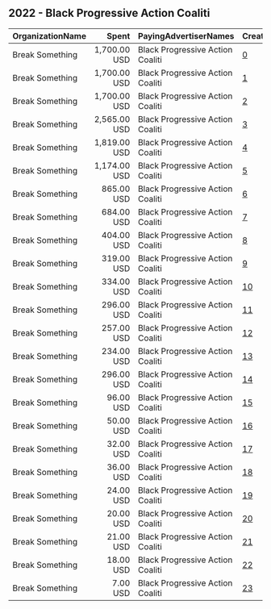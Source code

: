 ## 2022 - Black Progressive Action Coaliti 
|OrganizationName|Spent|PayingAdvertiserNames|CreativeUrls|Impressions|Genders|AgeBrackets|CountryCodes|BillingAddresses|CandidateBallotInformation|
|:---|---:|:---|:---|---:|:---|:---|:---|:---|:---|
|Break Something|1,700.00 USD|Black Progressive Action Coaliti|[0](https://www.snap.com/political-ads/asset/5a299e95e920342ebbfef416e69c39ce5c3830b400b227b0b79158f4939fb178?mediaType=mp4)|643,236||18+|united states|"1768 Columbia Road NW #3,Washington,20009,US"|Black Progressive Action Coalition|
|Break Something|1,700.00 USD|Black Progressive Action Coaliti|[1](https://www.snap.com/political-ads/asset/fa8553e8dca3828df345cc85a27a43730698bf2cf9ccfa2cf60e4c63df04bea4?mediaType=mp4)|601,488||18+|united states|"1768 Columbia Road NW #3,Washington,20009,US"|Black Progressive Action Coalition|
|Break Something|1,700.00 USD|Black Progressive Action Coaliti|[2](https://www.snap.com/political-ads/asset/e8d64e451b884201041ea944c732e23ef4be116a3d106a200fb128406e855d0a?mediaType=mp4)|131,172||18+|united states|"1768 Columbia Road NW #3,Washington,20009,US"|Black Progressive Action Coalition|
|Break Something|2,565.00 USD|Black Progressive Action Coaliti|[3](https://www.snap.com/political-ads/asset/843ae135bd9be8cff11c48fdaca4c3a53bc68b547a98c5a6e0409b838aca0d41?mediaType=mp4)|99,011||18+|united states|"1768 Columbia Road NW #3,Washington,20009,US"|C3 GOTV Election Day 2022|
|Break Something|1,819.00 USD|Black Progressive Action Coaliti|[4](https://www.snap.com/political-ads/asset/843ae135bd9be8cff11c48fdaca4c3a53bc68b547a98c5a6e0409b838aca0d41?mediaType=mp4)|70,717||18+|united states|"1768 Columbia Road NW #3,Washington,20009,US"|C3 GOTV Election Day 2022|
|Break Something|1,174.00 USD|Black Progressive Action Coaliti|[5](https://www.snap.com/political-ads/asset/99c63d9fedf97660cdc057d139a77dcb260fc5b85e71ad94197d94ab8b9e390b?mediaType=mp4)|37,026||18+|united states|"1768 Columbia Road NW #3,Washington,20009,US"|C3 GOTV Georgia Senate Runoff 2022|
|Break Something|865.00 USD|Black Progressive Action Coaliti|[6](https://www.snap.com/political-ads/asset/65731fc69dfb3dbf5aa2c9f4c70251512c3f55aeb8f88dcd9a9862adc015c3cf?mediaType=mp4)|28,107||18+|united states|"1768 Columbia Road NW #3,Washington,20009,US"|C3 GOTV Georgia Senate Runoff 2022|
|Break Something|684.00 USD|Black Progressive Action Coaliti|[7](https://www.snap.com/political-ads/asset/3881f591fb620070e955aaf2430ff72453486d35883f6c99efb9c470f60d3de7?mediaType=mp4)|21,533||18+|united states|"1768 Columbia Road NW #3,Washington,20009,US"|C3 GOTV Election Day 2022|
|Break Something|404.00 USD|Black Progressive Action Coaliti|[8](https://www.snap.com/political-ads/asset/843ae135bd9be8cff11c48fdaca4c3a53bc68b547a98c5a6e0409b838aca0d41?mediaType=mp4)|17,353||18+|united states|"1768 Columbia Road NW #3,Washington,20009,US"|C3 GOTV Election Day 2022|
|Break Something|319.00 USD|Black Progressive Action Coaliti|[9](https://www.snap.com/political-ads/asset/843ae135bd9be8cff11c48fdaca4c3a53bc68b547a98c5a6e0409b838aca0d41?mediaType=mp4)|15,623||18+|united states|"1768 Columbia Road NW #3,Washington,20009,US"|C3 GOTV Election Day 2022|
|Break Something|334.00 USD|Black Progressive Action Coaliti|[10](https://www.snap.com/political-ads/asset/843ae135bd9be8cff11c48fdaca4c3a53bc68b547a98c5a6e0409b838aca0d41?mediaType=mp4)|14,455||18+|united states|"1768 Columbia Road NW #3,Washington,20009,US"|C3 GOTV Election Day 2022|
|Break Something|296.00 USD|Black Progressive Action Coaliti|[11](https://www.snap.com/political-ads/asset/843ae135bd9be8cff11c48fdaca4c3a53bc68b547a98c5a6e0409b838aca0d41?mediaType=mp4)|14,027||18+|united states|"1768 Columbia Road NW #3,Washington,20009,US"|C3 GOTV Election Day 2022|
|Break Something|257.00 USD|Black Progressive Action Coaliti|[12](https://www.snap.com/political-ads/asset/843ae135bd9be8cff11c48fdaca4c3a53bc68b547a98c5a6e0409b838aca0d41?mediaType=mp4)|12,534||18+|united states|"1768 Columbia Road NW #3,Washington,20009,US"|C3 GOTV Election Day 2022|
|Break Something|234.00 USD|Black Progressive Action Coaliti|[13](https://www.snap.com/political-ads/asset/843ae135bd9be8cff11c48fdaca4c3a53bc68b547a98c5a6e0409b838aca0d41?mediaType=mp4)|11,296||18+|united states|"1768 Columbia Road NW #3,Washington,20009,US"|C3 GOTV Election Day 2022|
|Break Something|296.00 USD|Black Progressive Action Coaliti|[14](https://www.snap.com/political-ads/asset/91d72abc3f4b0b4423928acb705497cb4c75b8ba9d11ca6f5d128691bcaea34e?mediaType=mp4)|9,664||18+|united states|"1768 Columbia Road NW #3,Washington,20009,US"|C3 GOTV Election Day 2022|
|Break Something|96.00 USD|Black Progressive Action Coaliti|[15](https://www.snap.com/political-ads/asset/99c63d9fedf97660cdc057d139a77dcb260fc5b85e71ad94197d94ab8b9e390b?mediaType=mp4)|3,130||18+|united states|"1768 Columbia Road NW #3,Washington,20009,US"|C3 GOTV Georgia Senate Runoff 2022|
|Break Something|50.00 USD|Black Progressive Action Coaliti|[16](https://www.snap.com/political-ads/asset/99c63d9fedf97660cdc057d139a77dcb260fc5b85e71ad94197d94ab8b9e390b?mediaType=mp4)|1,622||18+|united states|"1768 Columbia Road NW #3,Washington,20009,US"|C3 GOTV Georgia Senate Runoff 2022|
|Break Something|32.00 USD|Black Progressive Action Coaliti|[17](https://www.snap.com/political-ads/asset/65731fc69dfb3dbf5aa2c9f4c70251512c3f55aeb8f88dcd9a9862adc015c3cf?mediaType=mp4)|1,184||18+|united states|"1768 Columbia Road NW #3,Washington,20009,US"|C3 GOTV Georgia Senate Runoff 2022|
|Break Something|36.00 USD|Black Progressive Action Coaliti|[18](https://www.snap.com/political-ads/asset/99c63d9fedf97660cdc057d139a77dcb260fc5b85e71ad94197d94ab8b9e390b?mediaType=mp4)|1,099||18+|united states|"1768 Columbia Road NW #3,Washington,20009,US"|C3 GOTV Georgia Senate Runoff 2022|
|Break Something|24.00 USD|Black Progressive Action Coaliti|[19](https://www.snap.com/political-ads/asset/795c0fc1ca007edc5cd637be197fa6f055a5aa0ffb77728a9e649b8b59036a67?mediaType=mp4)|820||18+|united states|"1768 Columbia Road NW #3,Washington,20009,US"|C3 GOTV Georgia Senate Runoff 2022|
|Break Something|20.00 USD|Black Progressive Action Coaliti|[20](https://www.snap.com/political-ads/asset/65731fc69dfb3dbf5aa2c9f4c70251512c3f55aeb8f88dcd9a9862adc015c3cf?mediaType=mp4)|745||18+|united states|"1768 Columbia Road NW #3,Washington,20009,US"|C3 GOTV Georgia Senate Runoff 2022|
|Break Something|21.00 USD|Black Progressive Action Coaliti|[21](https://www.snap.com/political-ads/asset/795c0fc1ca007edc5cd637be197fa6f055a5aa0ffb77728a9e649b8b59036a67?mediaType=mp4)|714||18+|united states|"1768 Columbia Road NW #3,Washington,20009,US"|C3 GOTV Georgia Senate Runoff 2022|
|Break Something|18.00 USD|Black Progressive Action Coaliti|[22](https://www.snap.com/political-ads/asset/65731fc69dfb3dbf5aa2c9f4c70251512c3f55aeb8f88dcd9a9862adc015c3cf?mediaType=mp4)|674||18+|united states|"1768 Columbia Road NW #3,Washington,20009,US"|C3 GOTV Georgia Senate Runoff 2022|
|Break Something|7.00 USD|Black Progressive Action Coaliti|[23](https://www.snap.com/political-ads/asset/795c0fc1ca007edc5cd637be197fa6f055a5aa0ffb77728a9e649b8b59036a67?mediaType=mp4)|263||18+|united states|"1768 Columbia Road NW #3,Washington,20009,US"|C3 GOTV Georgia Senate Runoff 2022|
